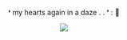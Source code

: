 <p align="center"> ❛ my hearts again in a daze . . ❜ : 🦈
<p align="center"> <img src="https://i.postimg.cc/pXNTbrG6/image-2024-10-01-215642792.png"/>
</p>

